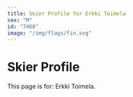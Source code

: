 ```yaml
---
title: Skier Profile for Erkki Toimela
sex: "M"
id: "7468"
image: "/img/flags/fin.svg" 
---
```


# Skier Profile

This page is for: Erkki Toimela.
    